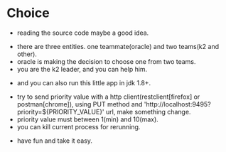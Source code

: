 # Choice
- reading the source code maybe a good idea.
* there are three entities. one teammate(oracle) and two teams(k2 and other).
* oracle is making the decision to choose one from two teams.
* you are the k2 leader, and you can help him. 
- and you can also run this little app in jdk 1.8+.
* try to send priority value with a http client(restclient[firefox] or postman[chrome]), using PUT method and 'http://localhost:9495?priority=${PRIORITY_VALUE}' url, make something change.
* priority value must between 1(min) and 10(max).
* you can kill current process for rerunning.
- have fun and take it easy.
